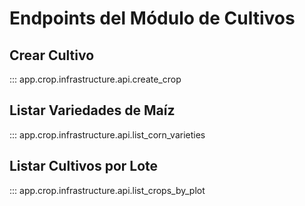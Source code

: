 # Endpoints del Módulo de Cultivos

## Crear Cultivo

::: app.crop.infrastructure.api.create_crop

## Listar Variedades de Maíz

::: app.crop.infrastructure.api.list_corn_varieties

## Listar Cultivos por Lote

::: app.crop.infrastructure.api.list_crops_by_plot
